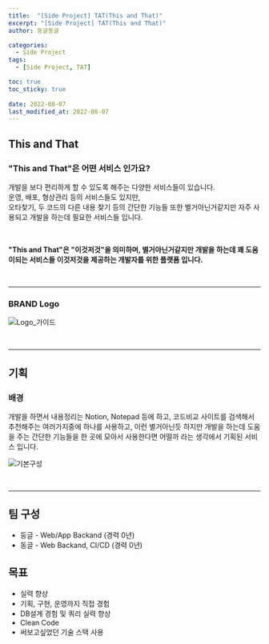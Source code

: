 ```yaml
---
title:  "[Side Project] TAT(This and That)"
excerpt: "[Side Project] TAT(This and That)"
author: 둥글동글

categories:
  - Side Project
tags:
  - [Side Project, TAT]

toc: true
toc_sticky: true
 
date: 2022-08-07
last_modified_at: 2022-08-07
---
```

## This and That


### **"This and That"은 어떤 서비스 인가요?**  
개발을 보다 편리하게 할 수 있도록 해주는 다양한 서비스들이 있습니다.  
운영, 배포, 형상관리 등의 서비스들도 있지만,  
오타찾기, 두 코드의 다른 내용 찾기 등의 간단한 기능들 또한 별거아닌거같지만 자주 사용되고 개발을 하는데 필요한 서비스들 입니다.  

&nbsp;  

**"This and That"은 "이것저것"을 의미하며, 별거아닌거같지만 개발을 하는데 꽤 도움이되는 서비스들 이것저것을 제공하는 개발자를 위한 플랫폼 입니다.**

&nbsp;  

---
### **BRAND Logo**

![Logo_가이드](https://user-images.githubusercontent.com/109357459/183289429-1d932d0e-429e-4679-99cb-b47521407b87.jpg)  

&nbsp;  

---
## **기획**  
### **배경**
개발을 하면서 내용정리는 Notion, Notepad 등에 하고, 코드비교 사이트를 검색해서 추천해주는 여러가지중에 하나를 사용하고, 이런 별거아닌듯 하지만 개발을 하는데 도움을 주는 간단한 기능들을 한 곳에 모아서 사용한다면 어떨까 라는 생각에서 기획된 서비스 입니다.  

![기본구성](https://user-images.githubusercontent.com/109357459/183293607-05fa90e8-1900-4f4a-a821-41683e15d451.jpg)



&nbsp;  

---
## **팀 구성**  
- 둥글 - Web/App Backand (경력 0년)
- 동글 - Web Backand, CI/CD (경력 0년)  

## **목표**  
- 실력 향상
- 기획, 구현, 운영까지 직접 경험
- DB설계 경험 및 쿼리 실력 향상
- Clean Code
- 써보고싶었던 기술 스택 사용